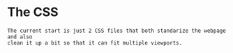 # The CSS

    The current start is just 2 CSS files that both standarize the webpage and also
    clean it up a bit so that it can fit multiple viewports.
